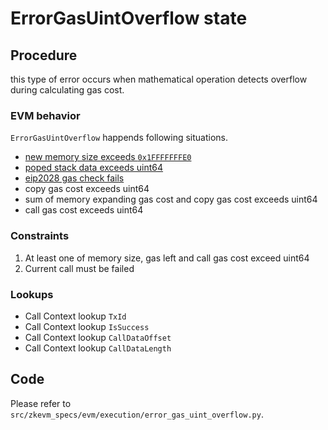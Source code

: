 # ErrorGasUintOverflow state

## Procedure
this type of error occurs when mathematical operation detects overflow during calculating gas cost.

### EVM behavior
`ErrorGasUintOverflow` happends following situations.

- [new memory size exceeds `0x1FFFFFFFE0`](https://github.com/ethereum/go-ethereum/blob/793f0f9ec860f6f51e0cec943a268c10863097c7/core/vm/gas_table.go#L38)
- [poped stack data exceeds uint64](https://github.com/ethereum/go-ethereum/blob/793f0f9ec860f6f51e0cec943a268c10863097c7/core/vm/gas_table.go#L73)
- [eip2028 gas check fails](https://github.com/ethereum/go-ethereum/blob/793f0f9ec860f6f51e0cec943a268c10863097c7/core/state_transition.go#L146)
- copy gas cost exceeds uint64
- sum of memory expanding gas cost and copy gas cost exceeds uint64
- call gas cost exceeds uint64

### Constraints
1. At least one of memory size, gas left and call gas cost exceed uint64
2. Current call must be failed

### Lookups
- Call Context lookup `TxId`
- Call Context lookup `IsSuccess`
- Call Context lookup `CallDataOffset`
- Call Context lookup `CallDataLength`

## Code

Please refer to `src/zkevm_specs/evm/execution/error_gas_uint_overflow.py`.
